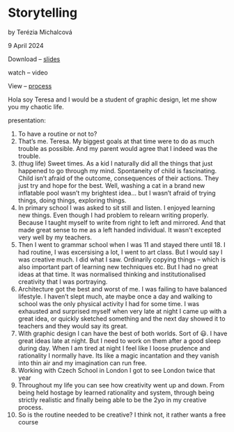 # Storytelling

by Terézia Michalcová

9 April 2024

Download – [slides](storytelling_presentation.pdf)

watch – video

View – [process]()

Hola soy Teresa and I would be a student of graphic design, let me show you my chaotic life. 

presentation:

1. To have a routine or not to?
2. That’s me. Teresa. My biggest goals at that time were to do as much trouble as possible. And my parent would agree that I indeed was the trouble. 
3. (thug life) Sweet times. As a kid I naturally did all the things that just happened to go through my mind. Spontaneity of child is fascinating. Child isn’t afraid of the outcome, consequences of their actions. They just try and hope for the best. Well, washing a cat in a brand new inflatable pool wasn’t my brightest idea…  but I wasn’t afraid of trying things, doing things, exploring things. 
4. In primary school I was asked to sit still and listen. I enjoyed learning new things. Even though I had problem to relearn writing properly. Because I taught myself to write from right to left and mirrored. And that made great sense to me as a left handed individual. It wasn't excepted very well by my teachers.
5. Then I went to grammar school when I was 11 and stayed there until 18. I had routine, I was excersising a lot, I went to art class. But I would say I was creative much. I did what I saw. Ordinarily copying things – which is also important part of learning new techniques etc. But I had no great ideas at that time. It was normalised thinking and institutionalised creativity that I was portraying.
6. Architecture got the best and worst of me. I was failing to have balanced lifestyle. I haven’t slept much, ate maybe once a day and walking to school was the only physical activity I had for some time. I was exhausted and surprised myself when very late at night I came up with a great idea, or quickly sketched something and the next day showed it to teachers and they would say its great.
7. With graphic design I can have the best of both worlds. Sort of 😃. I have great ideas late at night. But I need to work on them after a good sleep during day. When I am tired at night I feel like I loose prudence and rationality I normally have. Its like a magic incantation and they vanish into thin air and my imagination can run free.
8. Working with Czech School in London I got to see London twice that year 
9. Throughout my life you can see how creativity went up and down. From being held hostage by learned rationality and system, through being strictly realistic and finally being able to be the 2yo in my creative process.
10. So is the routine needed to be creative? I think not, it rather wants a free course 